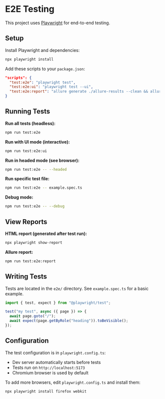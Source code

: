 # E2E Testing

This project uses [Playwright](https://playwright.dev/) for end-to-end testing.

## Setup

Install Playwright and dependencies:

```bash
npx playwright install
```

Add these scripts to your `package.json`:

```json
"scripts": {
  "test:e2e": "playwright test",
  "test:e2e:ui": "playwright test --ui",
  "test:e2e:report": "allure generate ./allure-results --clean && allure open"
}
```

## Running Tests

**Run all tests (headless):**

```bash
npm run test:e2e
```

**Run with UI mode (interactive):**

```bash
npm run test:e2e:ui
```

**Run in headed mode (see browser):**

```bash
npm run test:e2e -- --headed
```

**Run specific test file:**

```bash
npm run test:e2e -- example.spec.ts
```

**Debug mode:**

```bash
npm run test:e2e -- --debug
```

## View Reports

**HTML report (generated after test run):**

```bash
npx playwright show-report
```

**Allure report:**

```bash
npm run test:e2e:report
```

## Writing Tests

Tests are located in the `e2e/` directory. See `example.spec.ts` for a basic example.

```typescript
import { test, expect } from "@playwright/test";

test("my test", async ({ page }) => {
  await page.goto("/");
  await expect(page.getByRole("heading")).toBeVisible();
});
```

## Configuration

The test configuration is in `playwright.config.ts`:

- Dev server automatically starts before tests
- Tests run on `http://localhost:5173`
- Chromium browser is used by default

To add more browsers, edit `playwright.config.ts` and install them:

```bash
npx playwright install firefox webkit
```
